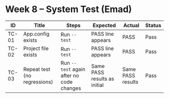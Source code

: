 # Week 8 – System Test (Emad)

| ID | Title | Steps | Expected | Actual | Status |
|---|---|---|---|---|---|
| TC-01 | App.config exists | Run `--test` | PASS line appears | PASS | Pass |
| TC-02 | Project file exists | Run `--test` | PASS line appears | PASS | Pass |
| TC-03 | Repeat test (no regressions) | Run `--test` again after no code changes | Same PASS results as initial | Same PASS results | Pass |
